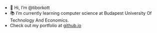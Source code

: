 - 👋 Hi, I’m @tiborkott
- 📚 I’m currently learning computer science at Budapest University Of Technology And Economics.
- Check out my portfolio at [github.io](https://tiborkott.github.io/portfolio/)

<!---
tiborkott/tiborkott is a ✨ special ✨ repository because its `README.md` (this file) appears on your GitHub profile.
You can click the Preview link to take a look at your changes.
--->
